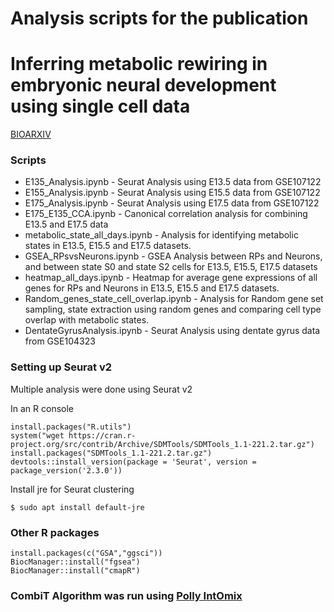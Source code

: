 # Analysis scripts for the publication 
# **Inferring metabolic rewiring in embryonic neural development using single cell data**
[BIOARXIV](https://doi.org/10.1101/2020.09.03.282442)

### Scripts

- E135_Analysis.ipynb - Seurat Analysis using E13.5 data from GSE107122
- E155_Analysis.ipynb - Seurat Analysis using E15.5 data from GSE107122
- E175_Analysis.ipynb - Seurat Analysis using E17.5 data from GSE107122
- E175_E135_CCA.ipynb - Canonical correlation analysis for combining E13.5 and E17.5 data
- metabolic_state_all_days.ipynb - Analysis for identifying metabolic states in E13.5, E15.5 and E17.5 datasets.
- GSEA_RPsvsNeurons.ipynb - GSEA Analysis between RPs and Neurons, and between state S0 and state S2 cells for E13.5, E15.5, E17.5 datasets
- heatmap_all_days.ipynb - Heatmap for average gene expressions of all genes for RPs and Neurons in  E13.5, E15.5 and E17.5 datasets.
- Random_genes_state_cell_overlap.ipynb - Analysis for Random gene set sampling, state extraction using random genes and comparing cell type overlap with metabolic states.
- DentateGyrusAnalysis.ipynb - Seurat Analysis using dentate gyrus data from GSE104323 


### Setting up Seurat v2
Multiple analysis were done using Seurat v2

In an R console
```
install.packages("R.utils")
system("wget https://cran.r-project.org/src/contrib/Archive/SDMTools/SDMTools_1.1-221.2.tar.gz")
install.packages("SDMTools_1.1-221.2.tar.gz")
devtools::install_version(package = 'Seurat', version = package_version('2.3.0'))
```

Install jre for Seurat clustering
```
$ sudo apt install default-jre
```

### Other R packages 
```
install.packages(c("GSA","ggsci"))
BiocManager::install("fgsea")
BiocManager::install("cmapR")
```

### CombiT Algorithm was run using [Polly IntOmix](https://resources.elucidata.io/intomix) 
